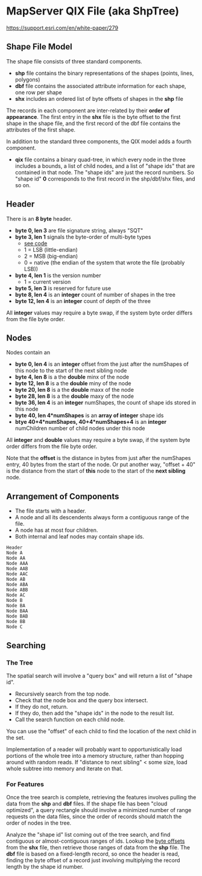 # MapServer QIX File (aka ShpTree)

https://support.esri.com/en/white-paper/279

## Shape File Model

The shape file consists of three standard components.

* **shp** file contains the binary representations of the shapes (points, lines, polygons)
* **dbf** file contains the associated attribute information for each shape, one row per shape
* **shx** includes an ordered list of byte offsets of shapes in the **shp** file

The records in each component are inter-related by their **order of appearance**. The first entry in the **shx** file is the byte offset to the first shape in the shape file, and the first record of the dbf file contains the attributes of the first shape.

In addition to the standard three components, the QIX model adds a fourth component.

* **qix** file contains a binary quad-tree, in which every node in the three includes a bounds, a list of child nodes, and a list of "shape ids" that are contained in that node. The "shape ids" are just the record numbers. So "shape id" **0** corresponds to the first record in the shp/dbf/shx files, and so on.

## Header

There is an **8 byte** header.

* **byte 0, len 3** are file signature string, always "SQT"
* **byte 3, len 1** signals the byte-order of multi-byte types
  * [see code](https://github.com/MapServer/MapServer/blob/8af82513f8be8a380acbb5d92f9c5dec360ee5f1/maptree.h#L72-L76)
  * 1 = LSB (little-endian)
  * 2 = MSB (big-endian)
  * 0 = native (the endian of the system that wrote the file (probably LSB))
* **byte 4, len 1** is the version number
  * 1 = current version
* **byte 5, len 3** is reserved for future use
* **byte 8, len 4** is an **integer** count of number of shapes in the tree
* **byte 12, len 4** is an **integer** count of depth of the three

All **integer** values may require a byte swap, if the system byte order differs from the file byte order.

## Nodes

Nodes contain an 

* **byte 0, len 4** is an **integer** offset from the just after the numShapes of this node to the start of the next sibling node
* **byte 4, len 8** is a the **double** minx of the node
* **byte 12, len 8** is a the **double** miny of the node
* **byte 20, len 8** is a the **double** maxx of the node
* **byte 28, len 8** is a the **double** maxy of the node
* **byte 36, len 4** is an **integer** numShapes, the count of shape ids stored in this node
* **byte 40, len 4\*numShapes** is an **array of integer** shape ids
* **btye 40+4\*numShapes, 40+4\*numShapes+4** is an **integer** numChildren number of child nodes under this node

All **integer** and **double** values may require a byte swap, if the system byte order differs from the file byte order.

Note that the **offset** is the distance in bytes from just after the numShapes entry, 40 bytes from the start of the node. Or put another way, "offset + 40" is the distance from the start of **this** node to the start of the **next sibling** node.

## Arrangement of Components

* The file starts with a header.
* A node and all its descendents always form a contiguous range of the file.
* A node has at most four children.
* Both internal and leaf nodes may contain shape ids.

```
Header
Node A
Node AA
Node AAA
Node AAB
Node AAC
Node AB
Node ABA
Node ABB
Node AC
Node B
Node BA
Node BAA
Node BAB
Node BB
Node C
```

## Searching

### The Tree

The spatial search will involve a "query box" and will return a list of "shape id".

* Recursively search from the top node.
* Check that the node box and the query box intersect.
* If they do not, return.
* If they do, then add the "shape ids" in the node to the result list.
* Call the search function on each child node.

You can use the "offset" of each child to find the location of the next child in the set.

Implementation of a reader will probably want to opportunistically load portions of the whole tree into a memory structure, rather than hopping around with random reads. If "distance to next sibling" < some size, load whole subtree into memory and iterate on that.

### For Features

Once the tree search is complete, retrieving the features involves pulling the data from the **shp** and **dbf** files. If the shape file has been "cloud optimized", a query rectangle should involve a minimized number of range requests on the data files, since the order of records should match the order of nodes in the tree.

Analyze the "shape id" list coming out of the tree search, and find contiguous or almost-contiguous ranges of ids. Lookup the [byte offsets](https://www.esri.com/content/dam/esrisites/sitecore-archive/Files/Pdfs/library/whitepapers/pdfs/shapefile.pdf#page=28) from the **shx** file, then retrieve those ranges of data from the **shp** file. The **dbf** file is based on a fixed-length record, so once the header is read, finding the byte offset of a record just involving multiplying the record length by the shape id number.

